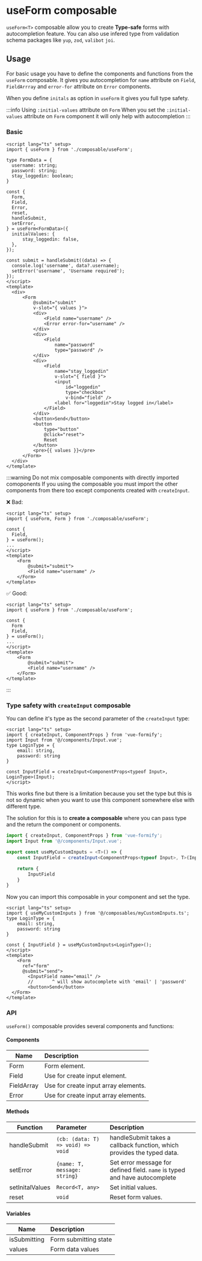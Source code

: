 # useForm composable
`useForm<T>` composable allow you to create **Type-safe** forms with autocompletion feature. You can also use infered type from validation schema packages like `yup`, `zod`, `valibot` `joi`.

## Usage
For basic usage you have to define the components and functions from the `useForm` composable. It gives you autocompletion for `name` attribute on `Field`, `FieldArrray` and `error-for` attribute on `Error` components.

When you define `initals` as option in `useForm` it gives you full type safety.

:::info Using `:initial-values` attribute on `Form`
When you set the `:initial-values` attribute on `Form` component it will only help with autocompletion
:::
### Basic
```vue
<script lang="ts" setup>
import { useForm } from './composable/useForm';

type FormData = {
  username: string;
  password: string;
  stay_loggedin: boolean;
}

const {
  Form,
  Field,
  Error,
  reset,
  handleSubmit,
  setError,
} = useForm<FormData>({
  initialValues: {
      stay_loggedin: false,
  },
});

const submit = handleSubmit((data) => {
  console.log('username', data?.username);
  setError('username', 'Username required');
});
</script>
<template>
  <div>
      <Form
          @submit="submit"
          v-slot="{ values }">
          <div>
              <Field name="username" />
              <Error error-for="username" />
          </div>
          <div>
              <Field
                  name="password"
                  type="password" />
          </div>
          <div>
              <Field
                  name="stay_loggedin"
                  v-slot="{ field }">
                  <input
                      id="loggedin"
                      type="checkbox"
                      v-bind="field" />
                  <label for="loggedin">Stay logged in</label>
              </Field>
          </div>
          <button>Send</button>
          <button
              type="button"
              @click="reset">
              Reset
          </button>
          <pre>{{ values }}</pre>
      </Form>
  </div>
</template>
```

:::warning Do not mix composable components with directly imported comoponents
If you using the composable you must import the other components from there too except components created with `createInput`.

❌ Bad:
```vue
<script lang="ts" setup>
import { useForm, Form } from './composable/useForm';

const {
  Field,
} = useForm();
...
</script>
<template>
    <Form
        @submit="submit">
        <Field name="username" />
    </Form>
</template>
```
✅ Good:
```vue
<script lang="ts" setup>
import { useForm } from './composable/useForm';

const {
  Form
  Field,
} = useForm();
...
</script>
<template>
    <Form
        @submit="submit">
        <Field name="username" />
    </Form>
</template>
```
:::
### Type safety with `createInput` composable
You can define it's type as the second parameter of the `createInput` type:
```vue
<script lang="ts" setup>
import { createInput, ComponentProps } from 'vue-formify';
import Input from '@/components/Input.vue';
type LoginType = {
    email: string,
    password: string
}

const InputField = createInput<ComponentProps<typeof Input>, LoginType>(Input);
</script>
```
This works fine but there is a limitation because you set the type but this is not so dynamic when you want to use this component somewhere else with different type.

The solution for this is to **create a composable** where you can pass type and the return the component or components.

```ts
import { createInput, ComponentProps } from 'vue-formify';
import Input from '@/components/Input.vue';

export const useMyCustomInputs = <T>() => {
    const InputField = createInput<ComponentProps<typeof Input>, T>(Input);

    return {
        InputField
    }
}
```
Now you can import this composable in your component and set the type.
```vue
<script lang="ts" setup>
import { useMyCustomInputs } from '@/composables/myCustomInputs.ts';
type LoginType = {
    email: string,
    password: string
}

const { InputField } = useMyCustomInputs<LoginType>();
</script>
<template>
	<Form
      ref="form"
      @submit="send">
        <InputField name="email" />
        //       ^ will show autocomplete with 'email' | 'password'
        <button>Send</button>
  </Form>
</template>
```
### API
`useForm()` composable provides several components and functions:

#### Components
| Name      |     Description
| -------------  | :-------------------- |
| Form      | Form element. |
| Field      | Use for create input element. |
| FieldArray      | Use for create input array elements. |
| Error      | Use for create input array elements. |

#### Methods
| Function      |      Parameter      |        Description
| -------------  | :-------------------- | :-------------------- |
| handleSubmit      | `(cb: (data: T) => void) => void` | handleSubmit takes a callback function, which provides the typed data. |
| setError      | `{name: T, message: string}` | Set error message for defined field. `name` is typed and have autocomplete |
| setInitalValues      | `Record<T, any>` | Set initial values. |
| reset      | `void` | Reset form values. |

#### Variables
| Name      |     Description
| -------------  | :-------------------- |
| isSubmitting      | Form submitting state |
| values      | Form data values |
